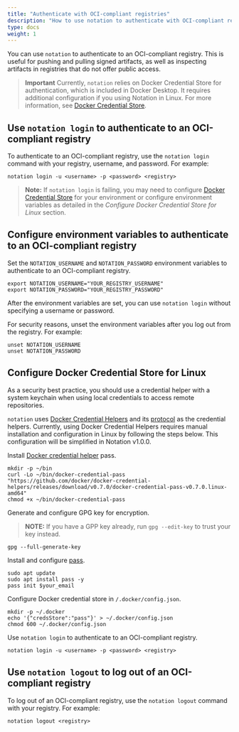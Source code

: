 ```yaml
---
title: "Authenticate with OCI-compliant registries"
description: "How to use notation to authenticate with OCI-compliant registries"
type: docs
weight: 1
---
```


You can use `notation` to authenticate to an OCI-compliant registry. This is useful for pushing and pulling signed artifacts, as well as inspecting artifacts in registries that do not offer public access.

> **Important** Currently, `notation` relies on Docker Credential Store for authentication, which is included in Docker Desktop. It requires additional configuration if you using Notation in Linux. For more information, see [Docker Credential Store](https://github.com/notaryproject/notation/blob/main/specs/registry-auth.md#credential-store).

## Use `notation login` to authenticate to an OCI-compliant registry

To authenticate to an OCI-compliant registry, use the `notation login` command with your registry, username, and password. For example:

```console
notation login -u <username> -p <password> <registry>
```

> **Note:** If `notation login` is failing, you may need to configure [Docker Credential Store](https://github.com/notaryproject/notation/blob/main/specs/registry-auth.md#credential-store) for your environment or configure environment variables as detailed in the *Configure Docker Credential Store for Linux* section.

## Configure environment variables to authenticate to an OCI-compliant registry

Set the `NOTATION_USERNAME` and `NOTATION_PASSWORD` environment variables to authenticate to an OCI-compliant registry.

```console
export NOTATION_USERNAME="YOUR_REGISTRY_USERNAME"
export NOTATION_PASSWORD="YOUR_REGISTRY_PASSWORD"
```

After the environment variables are set, you can use `notation login` without specifying a username or password.

For security reasons, unset the environment variables after you log out from the registry. For example:

```console
unset NOTATION_USERNAME
unset NOTATION_PASSWORD
```

## Configure Docker Credential Store for Linux

As a security best practice, you should use a credential helper with a system keychain when using local credentials to access remote repositories.

`notation` uses [Docker Credential Helpers](https://github.com/docker/docker-credential-helpers) and its [protocol](https://docs.docker.com/engine/reference/commandline/login/#credential-helper-protocol) as the credential helpers. Currently, using Docker Credential Helpers requires manual installation and configuration in Linux by following the steps below. This configuration will be simplified in Notation v1.0.0.

Install [Docker credential helper](https://github.com/docker/docker-credential-helpers) pass.

```console
mkdir -p ~/bin
curl -Lo ~/bin/docker-credential-pass "https://github.com/docker/docker-credential-helpers/releases/download/v0.7.0/docker-credential-pass-v0.7.0.linux-amd64"
chmod +x ~/bin/docker-credential-pass
```

Generate and configure GPG key for encryption. 

> **NOTE:** If you have a GPP key already, run `gpg --edit-key` to trust your key instead.

```console
gpg --full-generate-key
```

Install and configure [pass](https://www.passwordstore.org/).

```console
sudo apt update 
sudo apt install pass -y
pass init $your_email
```

Configure Docker credential store in `/.docker/config.json`.

```
mkdir -p ~/.docker
echo '{"credsStore":"pass"}' > ~/.docker/config.json
chmod 600 ~/.docker/config.json
```

Use `notation login` to authenticate to an OCI-compliant registry.

```console
notation login -u <username> -p <password> <registry>
```

## Use `notation logout` to log out of an OCI-compliant registry

To log out of an OCI-compliant registry, use the `notation logout` command with your registry. For example:

```console
notation logout <registry>
```